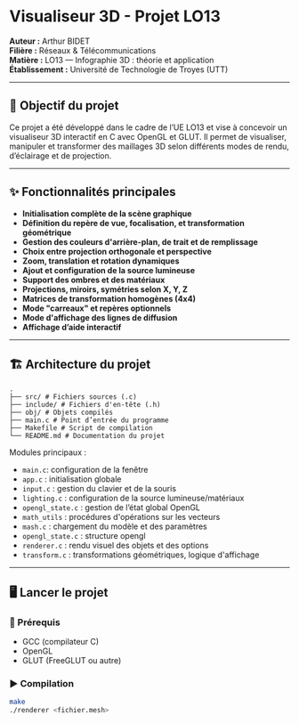 # Visualiseur 3D - Projet LO13

**Auteur :** Arthur BIDET  
**Filière :** Réseaux & Télécommunications  
**Matière :** LO13 — Infographie 3D : théorie et application  
**Établissement :** Université de Technologie de Troyes (UTT)

---

## 🧠 Objectif du projet

Ce projet a été développé dans le cadre de l’UE LO13 et vise à concevoir un visualiseur 3D interactif en C avec OpenGL et GLUT. Il permet de visualiser, manipuler et transformer des maillages 3D selon différents modes de rendu, d’éclairage et de projection.

---

## ✨ Fonctionnalités principales

- **Initialisation complète de la scène graphique**
- **Définition du repère de vue, focalisation, et transformation géométrique**
- **Gestion des couleurs d'arrière-plan, de trait et de remplissage**
- **Choix entre projection orthogonale et perspective**
- **Zoom, translation et rotation dynamiques**
- **Ajout et configuration de la source lumineuse**
- **Support des ombres et des matériaux**
- **Projections, miroirs, symétries selon X, Y, Z**
- **Matrices de transformation homogènes (4x4)**
- **Mode "carreaux" et repères optionnels**
- **Mode d'affichage des lignes de diffusion**
- **Affichage d’aide interactif**

---

## 🏗️ Architecture du projet

```
.
├── src/ # Fichiers sources (.c)
├── include/ # Fichiers d'en-tête (.h)
├── obj/ # Objets compilés
├── main.c # Point d’entrée du programme
├── Makefile # Script de compilation
└── README.md # Documentation du projet
```


Modules principaux :
- `main.c`: configuration de la fenêtre
- `app.c` : initialisation globale
- `input.c` : gestion du clavier et de la souris
- `lighting.c` : configuration de la source lumineuse/matériaux
- `opengl_state.c` : gestion de l’état global OpenGL
- `math_utils` : procédures d'opérations sur les vecteurs
- `mash.c` : chargement du modèle et des paramètres
- `opengl_state.c` : structure opengl
- `renderer.c` : rendu visuel des objets et des options
- `transform.c` : transformations géométriques, logique d'affichage


---

## 🖥️ Lancer le projet

### 🔧 Prérequis

- GCC (compilateur C)
- OpenGL
- GLUT (FreeGLUT ou autre)

### ▶️ Compilation

```bash
make
./renderer <fichier.mesh>
```

